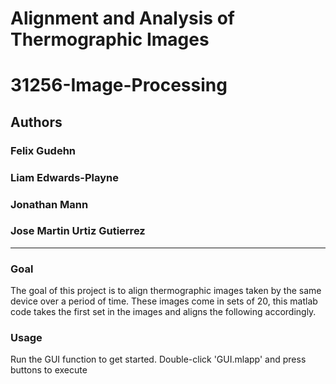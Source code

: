 # Alignment and Analysis of Thermographic Images  
# 31256-Image-Processing

## Authors
### Felix Gudehn
### Liam Edwards-Playne
### Jonathan Mann
### Jose Martin Urtiz Gutierrez

-------
### Goal
The goal of this project is to align thermographic images taken by the same 
device over a period of time. These images come in sets of 20, this matlab 
code takes the first set in the images and aligns the following accordingly.

### Usage
Run the GUI function to get started. Double-click 'GUI.mlapp' and press 
buttons to execute

